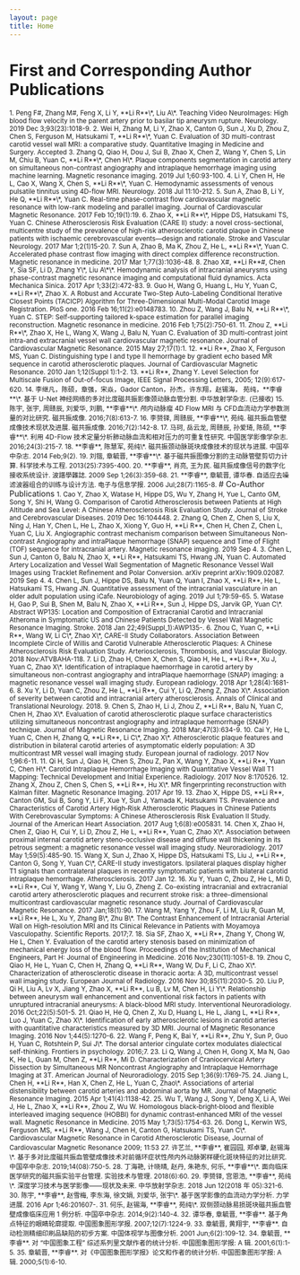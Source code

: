 ```yaml
---
layout: page
title: Home
---
```


# First and Corresponding Author Publications
<small>
	1.	Peng F#, Zhang M#, Feng X, Li Y, **Li R**\*, Liu A\*. Teaching Video NeuroImages: High blood flow velocity in the parent artery prior to basilar tip aneurysm rupture. Neurology. 2019 Dec 3;93(23):1018-9.  
	2.	Wei H, Zhang M, Li Y, Zhao X, Canton G, Sun J, Xu D, Zhou Z, Chen S, Ferguson M, Hatsukami T, **Li R**\*, Yuan C. Evaluation of 3D multi-contrast carotid vessel wall MRI: a comparative study. Quantitative Imaging in Medicine and Surgery. Accepted  
	3.	Zhang Q, Qiao H, Dou J, Sui B, Zhao X, Chen Z, Wang Y, Chen S, Lin M, Chiu B, Yuan C, **Li R**\*, Chen H\*. Plaque components segmentation in carotid artery on simultaneous non-contrast angiography and intraplaque hemorrhage imaging using machine learning. Magnetic resonance imaging. 2019 Jul 1;60:93-100.  
	4.	Li Y, Chen H, He L, Cao X, Wang X, Chen S, **Li R**\*, Yuan C. Hemodynamic assessments of venous pulsatile tinnitus using 4D-flow MRI. Neurology. 2018 Jul 11:10-212.  
	5.	Sun A, Zhao B, Li Y, He Q, **Li R**\*, Yuan C. Real-time phase-contrast flow cardiovascular magnetic resonance with low-rank modeling and parallel imaging. Journal of Cardiovascular Magnetic Resonance. 2017 Feb 10;19(1):19.  
	6.	Zhao X, **Li R**\*, Hippe DS, Hatsukami TS, Yuan C. Chinese Atherosclerosis Risk Evaluation (CARE II) study: a novel cross-sectional, multicentre study of the prevalence of high-risk atherosclerotic carotid plaque in Chinese patients with ischaemic cerebrovascular events—design and rationale. Stroke and Vascular Neurology. 2017 Mar 1;2(1)15-20.  
	7.	Sun A, Zhao B, Ma K, Zhou Z, He L, **Li R**\*, Yuan C. Accelerated phase contrast flow imaging with direct complex difference reconstruction. Magnetic resonance in medicine. 2017 Mar 1;77(3):1036-48.  
	8.	Zhao X#, **Li R**#, Chen Y, Sia SF, Li D, Zhang Y\*, Liu A\*\*. Hemodynamic analysis of intracranial aneurysms using phase-contrast magnetic resonance imaging and computational fluid dynamics. Acta Mechanica Sinica. 2017 Apr 1;33(2):472-83.  
	9.	Guo H, Wang G, Huang L, Hu Y, Yuan C, **Li R**\*, Zhao X. A Robust and Accurate Two-Step Auto-Labeling Conditional Iterative Closest Points (TACICP) Algorithm for Three-Dimensional Multi-Modal Carotid Image Registration. PloS one. 2016 Feb 16;11(2):e0148783.  
	10.	Zhou Z, Wang J, Balu N, **Li R**\*, Yuan C. STEP: Self‐supporting tailored k‐space estimation for parallel imaging reconstruction. Magnetic resonance in medicine. 2016 Feb 1;75(2):750-61.  
	11.	Zhou Z, **Li R**\*, Zhao X, He L, Wang X, Wang J, Balu N, Yuan C. Evaluation of 3D multi-contrast joint intra-and extracranial vessel wall cardiovascular magnetic resonance. Journal of Cardiovascular Magnetic Resonance. 2015 May 27;17(1):1.  
	12.	**Li R**, Zhao X, Ferguson MS, Yuan C. Distinguishing type I and type II hemorrhage by gradient echo based MR sequence in carotid atherosclerotic plaques. Journal of Cardiovascular Magnetic Resonance. 2010 Jan 1;12(Suppl 1):1-2.  
	13.	**Li R**, Zhang Y. Level Selection for Multiscale Fusion of Out-of-focus Image, IEEE Signal Processing Letters, 2005; 12(9):617-620.  
	14.	李继凡，陈硕，章强，宋焱，Gador Canton，孙杰，许东翔，赵锡海， 苑纯，**李睿**\*. 基于 U-Net 神经网络的多对比度磁共振影像颈动脉血管分割. 中华放射学杂志. (已接收)  
	15.	陈宇, 张宇, 周赜辰, 刘爱华, 刘鹏, **李睿**\*. 颅内动脉瘤 4D Flow MRI 与 CFD血流动力学参数测量的对比研究. 磁共振成像. 2016;7(8):613-7.  
	16.	李赟铎, 周赜辰, **李睿**\*, 苑纯. 磁共振血管壁成像技术现状及进展. 磁共振成像. 2016;7(2):142-8.  
	17.	马珂, 岳云龙, 周赜辰, 孙爱琦, 陈硕, **李睿**\*. 利用 4D-Flow 技术定量分析肺动脉血流和相对压力的可重复性研究. 中国医学影像学杂志. 2016;24(3):215-7.  
	18.	**李睿**, 陈慧军, 苑纯\*. 磁共振颈动脉斑块成像技术的现状与进展. 中国卒中杂志. 2014 Feb;9(2).  
	19.	刘锴, 章毓晋, **李睿**\*. 基于磁共振图像分割的主动脉管壁剪切力计算. 科学技术与工程. 2013(25):7395-400.  
	20.	**李睿**, 肖亮, 王为民. 磁共振成像信号的数字化接收系统设计. 波譜學雜誌. 2009 Sep 1;26(3):359-68.  
	21.	**李睿**, 章毓晋, 谭华春. 自适应去噪滤波器组合的训练与设计方法. 电子与信息学报. 2006 Jul;28(7):1165-8.  
</small>
# Co-Author Publications
<small>
	1.	Cao Y, Zhao X, Watase H, Hippe DS, Wu Y, Zhang H, Yue L, Canto GM, Song Y, Shi H, Wang G. Comparison of Carotid Atherosclerosis between Patients at High Altitude and Sea Level: A Chinese Atherosclerosis Risk Evaluation Study. Journal of Stroke and Cerebrovascular Diseases. 2019 Dec 16:104448.  
	2.	Zhang Q, Chen Z, Chen S, Liu X, Ning J, Han Y, Chen L, He L, Zhao X, Xiong Y, Guo H, **Li R**, Chen H, Chen Z, Chen L, Yuan C, Liu X. Angiographic contrast mechanism comparison between Simultaneous Non-contrast Angiography and intraPlaque hemorrhage (SNAP) sequence and Time of Flight (TOF) sequence for intracranial artery. Magnetic resonance imaging. 2019 Sep 4.  
	3.	Chen L, Sun J, Canton G, Balu N, Zhao X, **Li R**, Hatsukami TS, Hwang JN, Yuan C. Automated Artery Localization and Vessel Wall Segmentation of Magnetic Resonance Vessel Wall Images using Tracklet Refinement and Polar Conversion. arXiv preprint arXiv:1909.02087. 2019 Sep 4.  
	4.	Chen L, Sun J, Hippe DS, Balu N, Yuan Q, Yuan I, Zhao X, **Li R**, He L, Hatsukami TS, Hwang JN. Quantitative assessment of the intracranial vasculature in an older adult population using iCafe. Neurobiology of aging. 2019 Jul 1;79:59-65.  
	5.	Watase H, Gao P, Sui B, Shen M, Balu N, Zhao X, **Li R**, Sun J, Hippe DS, Jarvik GP, Yuan C\*. Abstract WP135: Location and Composition of Extracranial Carotid and Intracranial Atheroma in Symptomatic US and Chinese Patients Detected by Vessel Wall Magnetic Resonance Imaging. Stroke. 2018 Jan 22;49(Suppl_1):AWP135-.  
	6.	Zhou C, Yuan C, **Li R**, Wang W, Li C\*, Zhao X\*, CARE-II Study Collaborators. Association Between Incomplete Circle of Willis and Carotid Vulnerable Atherosclerotic Plaques: A Chinese Atherosclerosis Risk Evaluation Study. Arteriosclerosis, Thrombosis, and Vascular Biology. 2018 Nov:ATVBAHA-118.  
	7.	Li D, Zhao H, Chen X, Chen S, Qiao H, He L, **Li R**, Xu J, Yuan C, Zhao X\*. Identification of intraplaque haemorrhage in carotid artery by simultaneous non-contrast angiography and intraPlaque haemorrhage (SNAP) imaging: a magnetic resonance vessel wall imaging study. European radiology. 2018 Apr 1;28(4):1681-6.  
	8.	Xu Y, Li D, Yuan C, Zhou Z, He L, **Li R**, Cui Y, Li Q, Zheng Z, Zhao X\*. Association of severity between carotid and intracranial artery atherosclerosis. Annals of Clinical and Translational Neurology. 2018.  
	9.	Chen S, Zhao H, Li J, Zhou Z, **Li R**, Balu N, Yuan C, Chen H, Zhao X\*. Evaluation of carotid atherosclerotic plaque surface characteristics utilizing simultaneous noncontrast angiography and intraplaque hemorrhage (SNAP) technique. Journal of Magnetic Resonance Imaging. 2018 Mar;47(3):634-9.  
	10.	Cai Y, He L, Yuan C, Chen H, Zhang Q, **Li R**, Li C\*, Zhao X\*. Atherosclerotic plaque features and distribution in bilateral carotid arteries of asymptomatic elderly population: A 3D multicontrast MR vessel wall imaging study. European journal of radiology. 2017 Nov 1;96:6-11.  
	11.	Qi H, Sun J, Qiao H, Chen S, Zhou Z, Pan X, Wang Y, Zhao X, **Li R**, Yuan C, Chen H\*. Carotid Intraplaque Hemorrhage Imaging with Quantitative Vessel Wall T1 Mapping: Technical Development and Initial Experience. Radiology. 2017 Nov 8:170526.  
	12.	Zhang X, Zhou Z, Chen S, Chen S, **Li R**, Hu X\*. MR fingerprinting reconstruction with Kalman filter. Magnetic Resonance Imaging. 2017 Apr 19.  
	13.	Zhao X, Hippe DS, **Li R**, Canton GM, Sui B, Song Y, Li F, Xue Y, Sun J, Yamada K, Hatsukami TS. Prevalence and Characteristics of Carotid Artery High‐Risk Atherosclerotic Plaques in Chinese Patients With Cerebrovascular Symptoms: A Chinese Atherosclerosis Risk Evaluation II Study. Journal of the American Heart Association. 2017 Aug 1;6(8):e005831.  
	14.	Chen X, Zhao H, Chen Z, Qiao H, Cui Y, Li D, Zhou Z, He L, **Li R**, Yuan C, Zhao X\*. Association between proximal internal carotid artery steno-occlusive disease and diffuse wall thickening in its petrous segment: a magnetic resonance vessel wall imaging study. Neuroradiology. 2017 May 1;59(5):485-90.  
	15.	Wang X, Sun J, Zhao X, Hippe DS, Hatsukami TS, Liu J, **Li R**, Canton G, Song Y, Yuan C\*, CARE-II study investigators. Ipsilateral plaques display higher T1 signals than contralateral plaques in recently symptomatic patients with bilateral carotid intraplaque hemorrhage. Atherosclerosis. 2017 Jan 12.  
	16.	Xu Y, Yuan C, Zhou Z, He L, Mi D, **Li R**, Cui Y, Wang Y, Wang Y, Liu G, Zheng Z. Co-existing intracranial and extracranial carotid artery atherosclerotic plaques and recurrent stroke risk: a three-dimensional multicontrast cardiovascular magnetic resonance study. Journal of Cardiovascular Magnetic Resonance. 2017 Jan;18(1):90.  
	17.	Wang M, Yang Y, Zhou F, Li M, Liu R, Guan M, **Li R**, He L, Xu Y, Zhang B\*, Zhu B\*. The Contrast Enhancement of Intracranial Arterial Wall on High-resolution MRI and Its Clinical Relevance in Patients with Moyamoya Vasculopathy. Scientific Reports. 2017;7.  
	18.	Sia SF, Zhao X, **Li R**, Zhang Y, Chong W, He L, Chen Y. Evaluation of the carotid artery stenosis based on minimization of mechanical energy loss of the blood flow. Proceedings of the Institution of Mechanical Engineers, Part H: Journal of Engineering in Medicine. 2016 Nov;230(11):1051-8.  
	19.	Zhou C, Qiao H, He L, Yuan C, Chen H, Zhang Q, **Li R**, Wang W, Du F, Li C, Zhao X\*. Characterization of atherosclerotic disease in thoracic aorta: A 3D, multicontrast vessel wall imaging study. European Journal of Radiology. 2016 Nov 30;85(11):2030-5.  
	20.	Liu P, Qi H, Liu A, Lv X, Jiang Y, Zhao X, **Li R**, Lu B, Lv M, Chen H, Li Y\*. Relationship between aneurysm wall enhancement and conventional risk factors in patients with unruptured intracranial aneurysms: A black-blood MRI study. Interventional Neuroradiology. 2016 Oct;22(5):501-5.  
	21.	Qiao H, He Q, Chen Z, Xu D, Huang L, He L, Jiang L, **Li R**, Luo J, Yuan C, Zhao X\*. Identification of early atherosclerotic lesions in carotid arteries with quantitative characteristics measured by 3D MRI. Journal of Magnetic Resonance Imaging. 2016 Nov 1;44(5):1270-6.  
	22.	Wang F, Peng K, Bai Y, **Li R**, Zhu Y, Sun P, Guo H, Yuan C, Rotshtein P, Sui J\*. The dorsal anterior cingulate cortex modulates dialectical self-thinking. Frontiers in psychology. 2016;7.
	23.	Li Q, Wang J, Chen H, Gong X, Ma N, Gao K, He L, Guan M, Chen Z, **Li R**, Mi D. Characterization of Craniocervical Artery Dissection by Simultaneous MR Noncontrast Angiography and Intraplaque Hemorrhage Imaging at 3T. American Journal of Neuroradiology. 2015 Sep 1;36(9):1769-75.  
	24.	Jiang L, Chen H, **Li R**, Han X, Chen Z, He L, Yuan C, Zhao\*. Associations of arterial distensibility between carotid arteries and abdominal aorta by MR. Journal of Magnetic Resonance Imaging. 2015 Apr 1;41(4):1138-42.  
	25.	Wu T, Wang J, Song Y, Deng X, Li A, Wei J, He L, Zhao X, **Li R**, Zhou Z, Wu W. Homologous black‐bright‐blood and flexible interleaved imaging sequence (HOBBI) for dynamic contrast‐enhanced MRI of the vessel wall. Magnetic Resonance in Medicine. 2015 May 1;73(5):1754-63.  
	26.	Dong L, Kerwin WS, Ferguson MS, **Li R**, Wang J, Chen H, Canton G, Hatsukami TS, Yuan C\*. Cardiovascular Magnetic Resonance in Carotid Atherosclerotic Disease, Journal of Cardiovascular Magnetic Resonance 2009; 11:53  
	27.	许艺兰, **李睿**, 崔园园, 郑卓肇, 赵锡海\*. 基于多对比度磁共振血管壁成像技术对前循环症状性颅内外动脉粥样硬化斑块特征的对比研究. 中国卒中杂志. 2019;14(08):750-5.  
	28.	丁海艳, 计晓晴, 赵丹, 朱艳东, 何乐, **李睿**\*. 面向临床医学研究的磁共振实验平台管理. 实验技术与管理. 2018(6):60.  
	29.	李赟铎, 宫恩浩, **李睿**, 苑纯\*. 深度学习技术与医学影像——现状及未来. 中华放射学杂志. 2018 Jun 12(2018 年 05):321-6.  
	30.	陈宇, **李睿**, 赵雪梅, 李东海, 徐文娟, 刘爱华, 张宇\*. 基于医学影像的血流动力学分析. 力学进展. 2016 Apr 1;46:201607-.  
	31.	何乐, 赵锡海, **李睿**, 苑纯\*. 双侧颈动脉易损斑块磁共振血管壁成像临床应用 1 例分析. 中国卒中杂志. 2014;9(2):140-4.  
	32.	谭华春, 章毓晋, **李睿**. 基于角点特征的眼睛轮廓提取. 中国图象图形学报. 2007;12(7):1224-9.  
	33.	章毓晋, 黄翔宇, **李睿**. 自动检测精细印刷品缺陷的初步方案. 中国体视学与图像分析. 2001 Jun;6(2):109-12.  
	34.	章毓晋, **李睿**. 对 “中国图象工程” 综述系列里文献作者的统计分析. 中国图象图形学报: A 辑. 2001;6(1):1-5.  
	35.	章毓晋, **李睿**. 对《中国图象图形学报》论文和作者的统计分析. 中国图象图形学报: A 辑. 2000;5(1):6-10.   
</small>